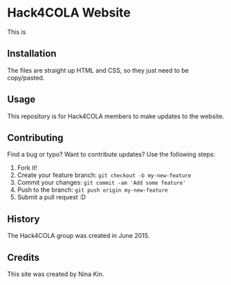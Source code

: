 # Hack4COLA Website

This is 

## Installation

The files are straight up HTML and CSS, so they just need to be copy/pasted.

## Usage

This repository is for Hack4COLA members to make updates to the website.

## Contributing

Find a bug or typo?  Want to contribute updates?  Use the following steps:

1. Fork it!
2. Create your feature branch: `git checkout -b my-new-feature`
3. Commit your changes: `git commit -am 'Add some feature'`
4. Push to the branch: `git push origin my-new-feature`
5. Submit a pull request :D

## History

The Hack4COLA group was created in June 2015.

## Credits

This site was created by Nina Kin.
